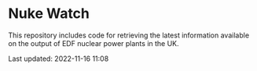 # Nuke Watch

This repository includes code for retrieving the latest information available on the output of EDF nuclear power plants in the UK.

Last updated: 2022-11-16 11:08